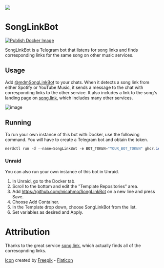 ![](https://imgur.com/QViYxpM.png)

# SongLinkBot
[![Publish Docker Image](https://github.com/micahmo/SongLinkBot/actions/workflows/docker-image.yml/badge.svg)](https://github.com/micahmo/SongLinkBot/actions/workflows/docker-image.yml)

SongLinkBot is a Telegram bot that listens for song links and finds corresponding links for the same song on other music services.

## Usage

Add [@mdmSongLinkBot](https://t.me/mdmSongLinkBot) to your chats. When it detects a song link from either Spotify or YouTube Music, it sends a message to the chat with corresponding links to the other service. It also includes a link to the song's landing page on [song.link](https://song.link), which includes many other services.

![image](https://user-images.githubusercontent.com/7417301/159551161-b5ccff43-b69c-4156-8ef9-24c278b77650.png)

## Running

To run your own instance of this bot with Docker, use the following command. You will have to create a Telegram bot and obtain the token.

``` powershell
nerdctl run -d --name=SongLinkBot -e BOT_TOKEN="YOUR_BOT_TOKEN" ghcr.io/micahmo/songlinkbot:latest
```

### Unraid

You can also run your own instance of this bot in Unraid.
1. In Unraid, go to the Docker tab.
2. Scroll to the bottom and edit the "Template Repositories" area.
3. Add https://github.com/micahmo/SongLinkBot on a new line and press Save.
4. Choose Add Container.
5. In the Template drop down, choose SongLinkBot from the list.
6. Set variables as desired and Apply.

# Attribution

Thanks to the great service [song.link](https://song.link), which actually finds all of the corresopnding links.

[Icon](https://www.flaticon.com/premium-icon/music-notes_1895657) created by [Freepik](https://www.flaticon.com/authors/freepik) - [Flaticon](https://www.flaticon.com/)